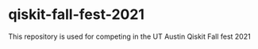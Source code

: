 # qiskit-fall-fest-2021
This repository is used for competing in the UT Austin Qiskit Fall fest 2021
